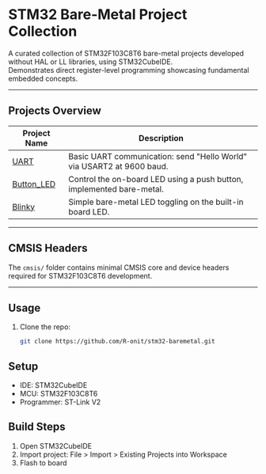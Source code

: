 # STM32 Bare-Metal Project Collection

A curated collection of STM32F103C8T6 bare-metal projects developed without HAL or LL libraries, using STM32CubeIDE.  
Demonstrates direct register-level programming showcasing fundamental embedded concepts.

---

## Projects Overview

| Project Name                     | Description                                      |
|---------------------------------|------------------------------------------------|
| [UART](UART)                    | Basic UART communication: send "Hello World" via USART2 at 9600 baud. |
| [Button_LED](Button_LED)        | Control the on-board LED using a push button, implemented bare-metal. |
| [Blinky](Blinky)                | Simple bare-metal LED toggling on the built-in board LED. |

---

## CMSIS Headers

The `cmsis/` folder contains minimal CMSIS core and device headers required for STM32F103C8T6 development.

---

## Usage

1. Clone the repo:
   ```bash
   git clone https://github.com/R-onit/stm32-baremetal.git


## Setup
- IDE: STM32CubeIDE
- MCU: STM32F103C8T6
- Programmer: ST-Link V2

## Build Steps
1. Open STM32CubeIDE
2. Import project: File > Import > Existing Projects into Workspace
3. Flash to board
